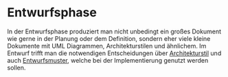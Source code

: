 # Entwurfsphase

In der Entwurfsphase produziert man nicht unbedingt ein großes Dokument wie gerne in der Planung oder dem Definition, sondern
eher viele kleine Dokumente mit UML Diagrammen, Architekturstilen und ähnlichem. Im Entwurf trifft man die notwendigen
Entscheidungen über [Architekturstil](/swt/architekturen.md) und auch [Entwurfsmuster](/swt/entwurfsmuster.md), welche bei
der Implementierung genutzt werden sollen.
